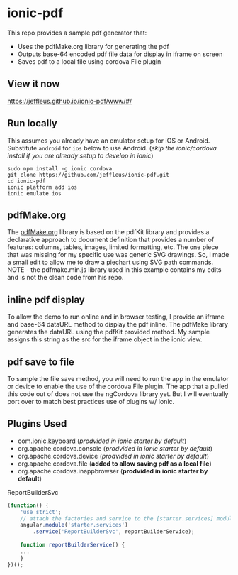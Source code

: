 # ionic-pdf

This repo provides a sample pdf generator that:

 * Uses the pdfMake.org library for generating the pdf
 * Outputs base-64 encoded pdf file data for display in iframe on screen
 * Saves pdf to a local file using cordova File plugin

## View it now
https://jeffleus.github.io/ionic-pdf/www/#/

## Run locally

This assumes you already have an emulator setup for iOS or Android. Substitute `android` for `ios` below to use Android. (*skip the ionic/cordova install if you are already setup to develop in ionic*)

    sudo npm install -g ionic cordova
    git clone https://github.com/jeffleus/ionic-pdf.git
    cd ionic-pdf
    ionic platform add ios
    ionic emulate ios

## pdfMake.org
The [pdfMake.org](http://pdfMake.org) library is based on the pdfKit library and provides a declarative approach to document definition that provides a number of features: columns, tables, images, limited formatting, etc.  The one piece that was missing for my specific use was generic SVG drawings.  So, I made a small edit to allow me to draw a piechart using SVG path commands.  NOTE - the pdfmake.min.js library used in this example contains my edits and is not the clean code from his repo.
## inline pdf display
To allow the demo to run online and in browser testing, I provide an iframe and base-64 dataURL method to display the pdf inline.  The pdfMake library generates the dataURL using the pdfKit provided method.  My sample assigns this string as the src for the iframe object in the ionic view.
## pdf save to file
To sample the file save method, you will need to run the app in the emulator or device to enable the use of the cordova File plugin.  The app that a pulled this code out of does not use the ngCordova library yet.  But I will eventually port over to match best practices use of plugins w/ Ionic.
## Plugins Used
  * com.ionic.keyboard (*prodvided in ionic starter by default*)
  * org.apache.cordova.console (*prodvided in ionic starter by default*)
  * org.apache.cordova.device (*prodvided in ionic starter by default*)
  * org.apache.cordova.file (**added to allow saving pdf as a local file**)
  * org.apache.cordova.inappbrowser  (**prodvided in ionic starter by default**)


ReportBuilderSvc

```javascript
(function() {
    'use strict';
    // attach the factories and service to the [starter.services] module in angular
    angular.module('starter.services')
        .service('ReportBuilderSvc', reportBuilderService);
    
	function reportBuilderService() {
    ...
    }
})();
```

